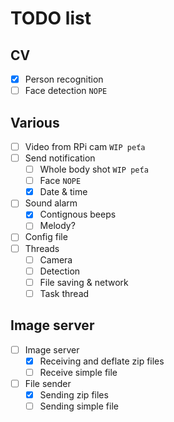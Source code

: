 # TODO list
## CV
* [x] Person recognition
* [ ] Face detection `NOPE`
## Various
* [ ] Video from RPi cam `WIP peťa`
* [ ] Send notification
    * [ ] Whole body shot `WIP peťa`
    * [ ] Face `NOPE`
    * [x] Date & time
* [ ] Sound alarm
    * [x] Contignous beeps
    * [ ] Melody?
* [ ] Config file
* [ ] Threads
    * [ ] Camera
    * [ ] Detection
    * [ ] File saving & network
    * [ ] Task thread
## Image server
* [ ] Image server
    * [x] Receiving and deflate zip files
    * [ ] Receive simple file
* [ ] File sender
    * [x] Sending zip files
    * [ ] Sending simple file 
